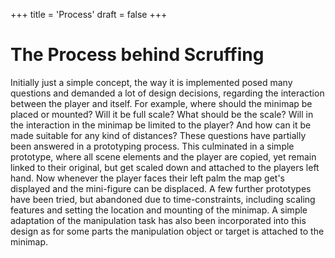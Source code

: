 +++
title = 'Process'
draft = false
+++

# The Process behind Scruffing
Initially just a simple concept, the way it is implemented posed many questions and demanded a lot of design decisions, regarding the interaction between the player and itself. For example, where should the minimap be placed or mounted? Will it be full scale? What should be the scale? Will in the interaction in the minimap be limited to the player? And how can it be made suitable for any kind of distances?
These questions have partially been answered in a prototyping process. This culminated in a simple prototype, where all scene elements and the player are copied, yet remain linked to their original, but get scaled down and attached to the players left hand. Now whenever the player faces their left palm the map get's displayed and the mini-figure can be displaced.
A few further prototypes have been tried, but abandoned due to time-constraints, including scaling features and setting the location and mounting of the minimap.
A simple adaptation of the manipulation task has also been incorporated into this design as for some parts the manipulation object or target is attached to the minimap.